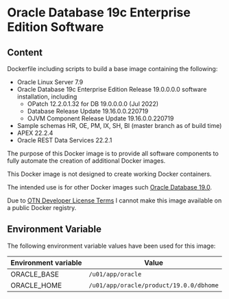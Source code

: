 # Oracle Database 19c Enterprise Edition Software

## Content

Dockerfile including scripts to build a base image containing the following:

* Oracle Linux Server 7.9
* Oracle Database 19c Enterprise Edition Release 19.0.0.0.0 software installation, including
  * OPatch 12.2.0.1.32 for DB 19.0.0.0.0 (Jul 2022)
  * Database Release Update 19.16.0.0.220719
  * OJVM Component Release Update 19.16.0.0.220719
* Sample schemas HR, OE, PM, IX, SH, BI (master branch as of build time)
* APEX 22.2.4
* Oracle REST Data Services 22.2.1

The purpose of this Docker image is to provide all software components to fully automate the creation of additional Docker images.

This Docker image is not designed to create working Docker containers.

The intended use is for other Docker images such [Oracle Database 19.0](https://github.com/PhilippSalvisberg/docker-odb/blob/main/OracleDatabase/19.0).

Due to [OTN Developer License Terms](http://www.oracle.com/technetwork/licenses/standard-license-152015.html) I cannot make this image available on a public Docker registry.

## Environment Variable

The following environment variable values have been used for this image:

Environment variable | Value
-------------------- | -------------
ORACLE_BASE | ```/u01/app/oracle```
ORACLE_HOME | ```/u01/app/oracle/product/19.0.0/dbhome```
